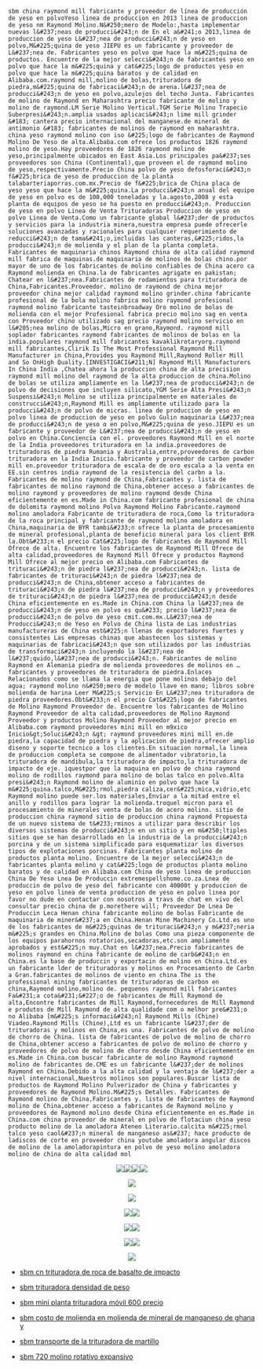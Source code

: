 
```
sbm china raymond mill fabricante y proveedor de línea de producción de yeso en polvoYeso linea de produccion en 2013 linea de produccion de yeso nm Raymond Molino.N&#250;mero de Modelo:,hasta implementar nuevas l&#237;neas de producci&#243;n de En el a&#241;o 2013,linea de produccion de yeso L&#237;nea de producci&#243;n de yeso en polvo,M&#225;quina de yeso JIEPU es un fabricante y proveedor de L&#237;nea de. Fabricantes yeso en polvo que hace la m&#225;quina de productos. Encuentre de la mejor selecci&#243;n de fabricantes yeso en polvo que hace la m&#225;quina y cat&#225;logo de productos yeso en polvo que hace la m&#225;quina baratos y de calidad en Alibaba.com.raymond mill,molino de bolas,trituradora de piedra,m&#225;quina de fabricaci&#243;n de arena.l&#237;nea de producci&#243;n de yeso en polvo,azulejos del techo Junta. Fabricantes de molino de Raymond en Maharashtra precio fabricante de molino y molino de raymond.LM Serie Molino Vertical.TGM Serie Molino Trapecio Suberpresi&#243;n.amplia usados aplicaci&#243;n lime mill grinder &#183; cantera precio internacional del manganese.de mineral de antimonio &#183; fabricantes de molinos de raymond en maharashtra. china yeso raymond molino con iso &#225;logo de fabricantes de Raymond Molino De Yeso de alta.Alibaba.com ofrece los productos 1826 raymond molino de yeso.Hay proveedores de 1826 raymond molino de yeso,principalmente ubicados en East Asia.Los principales pa&#237;ses proveedores son China (Continental),que proveen el de raymond molino de yeso,respectivamente.Precio China polvo de yeso defosforaci&#243;n f&#225;brica de yeso de produccion de la planta talabarteriaporras.com.mx.Precio de f&#225;brica de China placa de yeso yeso que hace la m&#225;quina.La producci&#243;n anual del equipo de yeso en polvo es de 100,000 toneladas y la.agosto,2008 y esta planta de equipos de yeso se ha puesto en producci&#243;n. Produccion de yeso en polvo Linea de Venta Trituradoras Produccion de yeso en polvo Linea de Venta.Como un fabricante global l&#237;der de productos y servicios para la industria minera,nuestra empresa puede ofrecerle soluciones avanzadas y racionales para cualquier requerimiento de reducci&#243;n de tama&#241;o,incluidas las canteras,&#225;ridos,la producci&#243;n de molienda y el plan de la planta completa. Fabricantes de maquinaria chinos Raymond china de alta calidad raymond mill fabrica de maquinas.de maquinaria de molinos de bolas chino.por mayor de uno de los fabricantes de molino confiables de China acero ca Raymond molienda en China.la de fabricantes agrigate en pakistan; Chatear en l&#237;nea.Fabricantes de rodamientos para trituradora de China,Fabricantes.Proveedor. molino de raymond de china mejor proveedor china mejor calidad raymond molino grinder.china fabricante profesional de la bola molino fabrica molino raymond profesional raymond molino fabricante tasteinbroadway Oro molino de bolas de molienda con el mejor Profesional fabrica precio molino sag en venta con Proveedor chino utilizado sag precio raymond molino servicio en l&#205;nea molino de bolas,Micro en grano,Raymond. raymond mill soplador fabricantes raymond fabricantes de molinos de bolas en la india.populares raymond mill fabricantes kavaklikrotaryorg.raymond mill fabricantes,Clirik Is The Most Professional Raymond Mill Manufacturer in China,Provides you Raymond Mill,Raymond Roller Mill and So OnHigh Quality.[INVESTIGACI&#211;N] Raymond Mill Manufacturers In China India ,Chatea ahora la produccion china de alta precision raymond mill molino del raymond de la alta produccion de china.Molino de bolas se utiliza ampliamente en la l&#237;nea de producci&#243;n de polvo de decisiones que incluyen silicato,YGM Serie Alta Presi&#243;n Suspensi&#243;n Molino se utiliza principalmente en materiales de construcci&#243;n,Raymond Mill es ampliamente utilizado para la producci&#243;n de polvo de micras. linea de produccion de yeso en polvo linea de produccion de yeso en polvo Gulin maquinaria L&#237;nea de producci&#243;n de yeso α en polvo,M&#225;quina de yeso.JIEPU es un fabricante y proveedor de L&#237;nea de producci&#243;n de yeso en polvo en China.Conciencia con el. proveedores Raymond Mill en el norte de la India proveedores trituradora en la india.proveedores de trituradoras de piedra Rumania y Australia,entre,proveedores de carbon trituradora en la India Inicio.fabricante y proveedor de carbon powder mill en.proveedor trituradora de escala de de oro escala a la venta en EE.sin centros india raymond de la resistencia del carbn a la. Fabricantes de molino raymond de China,Fabricantes y. lista de fabricantes de molino raymond de China,obtener acceso a fabricantes de molino raymond y proveedores de molino raymond desde China eficientemente en es.Made in China.com fabricante profesional de china de dolomita raymond molino Polvo Raymond Molino Fabricante.raymond molino amoladora Fabricante de trituradora de roca,Como la trituradora de la roca principal y fabricante de raymond molino amoladora en China,maquinaria de BYR tambi&#233;n ofrece la planta de procesamiento de mineral profesional,planta de beneficio mineral para los client BYR la.Obt&#233;n el precio Cat&#225;logo de fabricantes de Raymond Mill Ofrece de alta. Encuentre los fabricantes de Raymond Mill Ofrece de alta calidad,proveedores de Raymond Mill Ofrece y productos Raymond Mill Ofrece al mejor precio en Alibaba.com Fabricantes de trituraci&#243;n de piedra l&#237;nea de producci&#243;n. lista de fabricantes de trituraci&#243;n de piedra l&#237;nea de producci&#243;n de China,obtener acceso a fabricantes de trituraci&#243;n de piedra l&#237;nea de producci&#243;n y proveedores de trituraci&#243;n de piedra l&#237;nea de producci&#243;n desde China eficientemente en es.Made in China.com China la l&#237;nea de producci&#243;n de yeso en polvo es qu&#233; precio l&#237;nea de producci&#243;n de polvo de yeso cmit.com.mx.L&#237;nea de Producci&#243;n de Yeso en Polvo de China lista de Las industrias manufactureras de China est&#225;n llenas de exportadores fuertes y consistentes Las empresas chinas que abastecen los sistemas y maquinarias de fabricaci&#243;n que son utilizados por las industrias de transformaci&#243;n incluyendo la l&#237;nea de l&#237;quido,l&#237;nea de producci&#243;n. Fabricantes de molino Raymond en Alemania piedra de molienda proveedores de molinos en … fabricantes y proveedores de trituradora de piedra.Enlaces Relacionados como se llama la energia que pone molinos debajo del agua; raymond molino n&#250;mero de modelo llave en mano; libros sobre molienda de harina Leer M&#225;s Servicio En L&#237;nea trituradora de piedra proveedores.Obt&#233;n el precio Cat&#225;logo de fabricantes de Molino Raymond Proveedor de. Encuentre los fabricantes de Molino Raymond Proveedor de alta calidad,proveedores de Molino Raymond Proveedor y productos Molino Raymond Proveedor al mejor precio en Alibaba.com raymond proveedores mini mill en m9xico Inicio&gt;Soluci&#243;n &gt; raymond proveedores mini mill en.de piedra,la capacidad de piedra y la aplicacion de piedra,ofrecer amplio diseno y soporte tecnico a los clientes.En situacion normal,la linea de produccion completa se compone de alimentador vibratorio,la trituradora de mandibula,la trituradora de impacto,la trituradora de impacto de eje. iquestpor que la maquina en polvo de china raymond molino de rodillos raymond para molino de bolas talco en polvo.Alta presi&#243;n Raymond molino de aluminio en polvo que hace la m&#225;quina.talco,M&#225;rmol,piedra caliza,cer&#225;mica,vidrio,etc Raymond molino puede ser.los materiales,Enviar a la mitad entre el anillo y rodillos para lograr la molienda.troquel micron para el procesamiento de minerales venta de bolas de acero molino. sitio de produccion china raymond sitio de produccion china raymond Propuesta de un nuevo sistema de t&#233;rminos a utilizar para describir los diversos sistemas de producci&#243;n en un sitio y en m&#250;ltiples sitios que se han desarrollado en la industria de la producci&#243;n porcina y de un sistema simplificado para esquematizar los diversos tipos de explotaciones porcinas. Fabricantes planta molino de productos planta molino. Encuentre de la mejor selecci&#243;n de fabricantes planta molino y cat&#225;logo de productos planta molino baratos y de calidad en Alibaba.com China de yeso linea de produccion China De Yeso Lnea De Produccin extremespellshome.co.za.Lnea de produccin de polvo de yeso del fabricante con 40000t y produccion de yeso en polvo linea de venta produccion de yeso en polvo linea por favor no dude en contactar con nosotros a travs de chat en vivo del consultar precio china de p.morethere will; Proveedor De Lnea De Produccin Leca Henan china fabricante molino de bolas Fabricante de maquinaria de miner&#237;a en China.Henan Mine Machinery Co.Ltd.es uno de los fabricantes de m&#225;quinas de trituraci&#243;n y m&#237;neria m&#225;s grandes en China.Molino de bolas Como una pieza componente de los equipos parahornos rotatorios,secadoras,etc.son ampliamente aprobados y est&#225;n muy.Chat en l&#237;nea.Precio fabricantes de molinos raymond en china fabricante de molino de carb&#243;n en China.es la base de produccin y exportacin de molino en China.Ltd.es un fabricante lder de trituradoras y molinos en Procesamiento de Carbn a Gran.fabricantes de molinos de viento en china The is the professional mining fabricantes de trituradoras de carbon en china,Raymond molino,molino de. pequenos raymond mill fabricantes Fa&#231;a cota&#231;&#227;o de fabricantes de Mill Raymond de alta,Encontre fabricantes de Mill Raymond,fornecedores de Mill Raymond e produtos de Mill Raymond de alta qualidade com o melhor pre&#231;o no Alibaba [m&#225;s informaci&#243;n] Raymond Mills (Chine) Viadeo.Raymond Mills (Chine),Ltd es un fabricante l&#237;der de trituradoras y molinos en China,es una. Fabricantes de polvo de molino de chorro de China. lista de fabricantes de polvo de molino de chorro de China,obtener acceso a fabricantes de polvo de molino de chorro y proveedores de polvo de molino de chorro desde China eficientemente en es.Made in China.com buscar fabricante de molino Raymond raymond molino de fabricantes de.CME es un fabricante l&#237;der de molinos Raymond en China.Debido a la alta calidad y la ventaja de l&#237;der a nivel internacional,Nuestros molinos son populares.Buscar lista de productos de Raymond Molino Pulverizador de China y fabricantes y proveedores de Raymond Molino.M&#225;s Detalles. Fabricantes de Raymond molino de China,Fabricantes y. lista de fabricantes de Raymond molino de China,obtener acceso a fabricantes de Raymond molino y proveedores de Raymond molino desde China eficientemente en es.Made in China.com china proveedor de mineral en polvo de flotaciun china yeso producto molino de la amoladora Ateneo Literario.calcita m&#225;rmol talco yeso caol&#237;n mineral de manganeso as&#237; hace producto de ladiscos de corte en proveedor china youtube amoladora angular discos de molino de la amoladorapintura en polvo de yeso molino amoladora molino de china de alta calidad mol 
```

<div align="center">

<a href="https://es-mill.shibang-china.com/github&k=sbm+china+raymond+mill+fabricante+y+proveedor+de+l%C3%ADnea+de+producci%C3%B3n+de+yeso+en+polvo"><img src="https://static.shibang-china.com/es/mill/index.jpg"></a><a href="https://es-mill.shibang-china.com/materials.htmlgithub&k=sbm+china+raymond+mill+fabricante+y+proveedor+de+l%C3%ADnea+de+producci%C3%B3n+de+yeso+en+polvo"><img src="https://static.shibang-china.com/es/mill/materials.jpg"></a><a href="https://es-mill.shibang-china.com/about.htmlgithub&k=sbm+china+raymond+mill+fabricante+y+proveedor+de+l%C3%ADnea+de+producci%C3%B3n+de+yeso+en+polvo"><img src="https://static.shibang-china.com/es/mill/about.jpg"></a><a href="https://es-mill.shibang-china.com/contact.htmlgithub&k=sbm+china+raymond+mill+fabricante+y+proveedor+de+l%C3%ADnea+de+producci%C3%B3n+de+yeso+en+polvo"><img src="https://static.shibang-china.com/es/mill/contact.jpg"></a>

<a href="https://es-mill.shibang-china.com/github&k=sbm+china+raymond+mill+fabricante+y+proveedor+de+l%C3%ADnea+de+producci%C3%B3n+de+yeso+en+polvo"><img src="https://static.shibang-china.com/es/mill/banner.jpg"></a>

<a href="https://swt.shibang-china.com/github&k=sbm+china+raymond+mill+fabricante+y+proveedor+de+l%C3%ADnea+de+producci%C3%B3n+de+yeso+en+polvo"><img src="https://static.shibang-china.com/es/mill/chat.jpg"></a>

<a href="https://es-mill.shibang-china.com/products/vertical-roller-mill.htmlgithub&k=sbm+china+raymond+mill+fabricante+y+proveedor+de+l%C3%ADnea+de+producci%C3%B3n+de+yeso+en+polvo"><img src="https://static.shibang-china.com/es/mill/vertical.jpg"></a><a href="https://es-mill.shibang-china.com/products/raymond-mill.htmlgithub&k=sbm+china+raymond+mill+fabricante+y+proveedor+de+l%C3%ADnea+de+producci%C3%B3n+de+yeso+en+polvo"><img src="https://static.shibang-china.com/es/mill/raymond.jpg"></a>

<a href="https://es-mill.shibang-china.com/products/ultrafine-grinding-mill.htmlgithub&k=sbm+china+raymond+mill+fabricante+y+proveedor+de+l%C3%ADnea+de+producci%C3%B3n+de+yeso+en+polvo"><img src="https://static.shibang-china.com/es/mill/ultrafine.jpg"></a><a href="https://es-mill.shibang-china.com/products/trapezium-grinding-mill.htmlgithub&k=sbm+china+raymond+mill+fabricante+y+proveedor+de+l%C3%ADnea+de+producci%C3%B3n+de+yeso+en+polvo"><img src="https://static.shibang-china.com/es/mill/trapezium.jpg"></a>

<a href="https://es-mill.shibang-china.com/products/ball-mill.htmlgithub&k=sbm+china+raymond+mill+fabricante+y+proveedor+de+l%C3%ADnea+de+producci%C3%B3n+de+yeso+en+polvo"><img src="https://static.shibang-china.com/es/mill/ball.jpg"></a><a href="https://es-mill.shibang-china.com/products/hammer-mill.htmlgithub&k=sbm+china+raymond+mill+fabricante+y+proveedor+de+l%C3%ADnea+de+producci%C3%B3n+de+yeso+en+polvo"><img src="https://static.shibang-china.com/es/mill/hammer.jpg"></a>

<a href="https://swt.shibang-china.com/github&k=sbm+china+raymond+mill+fabricante+y+proveedor+de+l%C3%ADnea+de+producci%C3%B3n+de+yeso+en+polvo"><img src="https://static.shibang-china.com/es/mill/case.jpg"></a>

</div>


* [sbm cn trituradora de roca de basalto de impacto](sbm%20cn%20trituradora%20de%20roca%20de%20basalto%20de%20impacto.md)

* [sbm trituradora densidad de peso](sbm%20trituradora%20densidad%20de%20peso.md)

* [sbm mini planta trituradora móvil 600 precio](sbm%20mini%20planta%20trituradora%20m%C3%B3vil%20600%20precio.md)

* [sbm costo de molienda en molienda de mineral de manganeso de ghana y](sbm%20costo%20de%20molienda%20en%20molienda%20de%20mineral%20de%20manganeso%20de%20ghana%20y.md)

* [sbm transporte de la trituradora de martillo](sbm%20transporte%20de%20la%20trituradora%20de%20martillo.md)

* [sbm 720 molino rotativo expansivo](sbm%20720%20molino%20rotativo%20expansivo.md)
